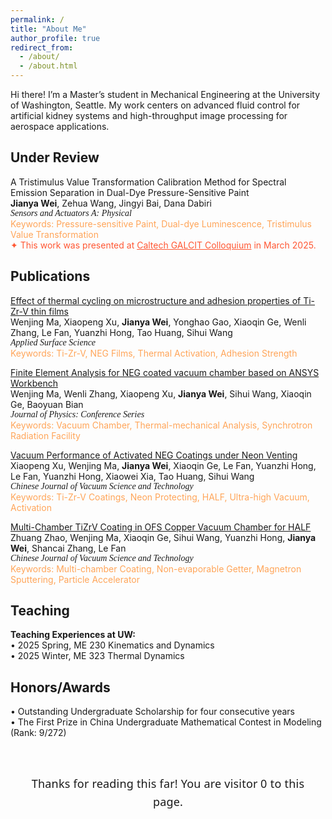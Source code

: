 ```yaml
---
permalink: /
title: "About Me"
author_profile: true
redirect_from: 
  - /about/
  - /about.html
---
```

Hi there! I’m a Master’s student in Mechanical Engineering at the University of Washington, Seattle. My work centers on advanced fluid control for artificial kidney systems and high-throughput image processing for aerospace applications.

Under Review
------
A Tristimulus Value Transformation Calibration Method for Spectral Emission Separation in Dual-Dye Pressure-Sensitive Paint  
**Jianya Wei**, Zehua Wang, Jingyi Bai, Dana Dabiri  
<span style="font-family: 'Times New Roman', serif; font-style: italic;">
Sensors and Actuators A: Physical  
</span>
<span style="color: #FFA559;">
Keywords: Pressure-sensitive Paint, Dual-dye Luminescence, Tristimulus Value Transformation  
</span>
<span style="color:#FF5733;">✦ This work was presented at <a href="https://www.caltech.edu/campus-life-events/calendar/galcit-colloquium-378" style="color:#FF5733;">Caltech GALCIT Colloquium</a> in March 2025.  </span>

Publications
------
<span style="color: #40E0D0;">[Effect of thermal cycling on microstructure and adhesion properties of Ti-Zr-V thin films](https://www.sciencedirect.com/science/article/abs/pii/S0169433223029197)  </span><br>
Wenjing Ma, Xiaopeng Xu, **Jianya Wei**, Yonghao Gao, Xiaoqin Ge, Wenli Zhang, Le Fan, Yuanzhi Hong, Tao Huang, Sihui Wang  
<span style="font-family: 'Times New Roman', serif; font-style: italic;">
Applied Surface Science  
</span>
<span style="color: #FFA559;">
Keywords: Ti-Zr-V, NEG Films, Thermal Activation, Adhesion Strength  
</span>

<span style="color: #40E0D0;">[Finite Element Analysis for NEG coated vacuum chamber based on ANSYS Workbench](https://iopscience.iop.org/article/10.1088/1742-6596/2687/8/082025)  </span><br>
Wenjing Ma, Wenli Zhang, Xiaopeng Xu, **Jianya Wei**, Sihui Wang, Xiaoqin Ge, Baoyuan Bian  
<span style="font-family: 'Times New Roman', serif; font-style: italic;">
Journal of Physics: Conference Series  
</span>
<span style="color: #FFA559;">
Keywords: Vacuum Chamber, Thermal-mechanical Analysis, Synchrotron Radiation Facility  
</span>

<span style="color: #40E0D0;">[Vacuum Performance of Activated NEG Coatings under Neon Venting](http://cjvst.cvs.org.cn/en/article/doi/10.13922/j.cnki.cjvst.202305002)  </span><br>
Xiaopeng Xu, Wenjing Ma, **Jianya Wei**, Xiaoqin Ge, Le Fan, Yuanzhi Hong, Le Fan, Yuanzhi Hong, Xiaowei Xia, Tao Huang, Sihui Wang  
<span style="font-family: 'Times New Roman', serif; font-style: italic;">
Chinese Journal of Vacuum Science and Technology  
</span>
<span style="color: #FFA559;">
Keywords: Ti-Zr-V Coatings, Neon Protecting, HALF, Ultra-high Vacuum, Activation  
</span>

<span style="color: #40E0D0;">[Multi-Chamber TiZrV Coating in OFS Copper Vacuum Chamber for HALF](https://www.cpsjournals.cn/article/doi/10.13922/j.cnki.cjvst.202207022?viewType=HTML)  </span><br>
Zhuang Zhao, Wenjing Ma, Xiaoqin Ge, Sihui Wang, Yuanzhi Hong, **Jianya Wei**, Shancai Zhang, Le Fan  
<span style="font-family: 'Times New Roman', serif; font-style: italic;">
Chinese Journal of Vacuum Science and Technology  
</span>
<span style="color: #FFA559;">
Keywords: Multi-chamber Coating, Non-evaporable Getter, Magnetron Sputtering, Particle Accelerator  
</span>

Teaching
------
**Teaching Experiences at UW:**  
• 2025 Spring, ME 230 Kinematics and Dynamics  
• 2025 Winter, ME 323 Thermal Dynamics  

Honors/Awards
------
• Outstanding Undergraduate Scholarship for four consecutive years  
• The First Prize in China Undergraduate Mathematical Contest in Modeling (Rank: 9/272)

<br>

<html lang="en">
<head>
  <meta charset="UTF-8" />
  <meta name="viewport" content="width=device-width, initial-scale=1" />
  <title>Visitor Flip Counter</title>

  <!-- 科幻风字体（可改/可去） -->
  <link href="https://fonts.googleapis.com/css2?family=Orbitron:wght@500&display=swap" rel="stylesheet">

  <style>
    /* 仅作用于计数器区域，不影响全站 */
    .footer-counter{
      font-family: 'Orbitron', system-ui, -apple-system, Segoe UI, Roboto, Arial, sans-serif;
      font-size: 18px;
      text-align: center;
      line-height: 1.6;
      margin: 28px 12px 10px;
      letter-spacing: .2px;
    }

    /* 给 3D 翻转提供透视感 */
    .footer-counter .number-wrap{
      display: inline-block;
      perspective: 800px;
      perspective-origin: 50% 50%;
    }

    /* 数字本体：翻页动画的载体 */
    .footer-counter .number{
      display: inline-block;
      transform-origin: 50% 50%;
      backface-visibility: hidden;
      will-change: transform;
    }

    /* 触发时做一次 360° 的 X 轴翻页 */
    .footer-counter .number.updated{
      animation: flip 520ms cubic-bezier(.2,.6,.2,1);
    }

    @keyframes flip{
      0%   { transform: rotateX(0deg);    filter: brightness(1); }
      45%  { transform: rotateX(180deg);  filter: brightness(.9); }
      55%  { transform: rotateX(180deg);  filter: brightness(.9); }
      100% { transform: rotateX(360deg);  filter: brightness(1); }
    }

    /* 深色模式下文字稍亮一点（仅计数器） */
    @media (prefers-color-scheme: dark){
      .footer-counter{ color: #e6e6ff; }
    }

    /* 用户偏好减少动效：关闭动画，仍正常显示数字 */
    @media (prefers-reduced-motion: reduce){
      .footer-counter .number{ animation: none !important; }
    }
  </style>
</head>
<body>

  <!-- 你的正文内容在上面，这里只演示页尾计数器 -->
  <p class="footer-counter">
    Thanks for reading this far! You are visitor
    <span class="number-wrap">
      <span id="busuanzi_value_site_pv" class="number">0</span>
    </span>
    to this page.
  </p>

  <!-- 不蒜子统计（负责把真实访问量写入 span） -->
  <script src="//busuanzi.ibruce.info/busuanzi/2.3/busuanzi.pure.mini.js"></script>

  <!-- 当访客数更新时，数字做一次翻页动画 -->
  <script>
    (function(){
      const el = document.getElementById('busuanzi_value_site_pv');
      if (!el) return;

      // 触发一次“翻页”动画（先移除再添加类名以便可重复触发）
      function flipOnce(){
        el.classList.remove('updated');
        // 强制回流以重置动画状态
        void el.offsetWidth;
        el.classList.add('updated');
      }

      // 方式 A：首次写入/后续变更时，MutationObserver 监听文本变化触发一次
      const obs = new MutationObserver(muts => {
        for (const m of muts){
          if (m.type === 'characterData' || m.type === 'childList'){
            // 清理千位分隔符后做一次基本校验
            const v = parseInt((el.textContent || '0').replace(/,/g,''), 10);
            if (Number.isFinite(v) && v >= 0) flipOnce();
          }
        }
      });
      obs.observe(el, { characterData: true, childList: true, subtree: true });

      // 方式 B：如果不蒜子还没写入，轮询等待最多 ~5s
      let tries = 0;
      const t = setInterval(() => {
        const v = parseInt((el.textContent || '0').replace(/,/g,''), 10);
        if (Number.isFinite(v) && v > 0){
          clearInterval(t);
          flipOnce();
        }
        if (++tries > 50) clearInterval(t);
      }, 100);
    })();
  </script>

</body>
</html>
